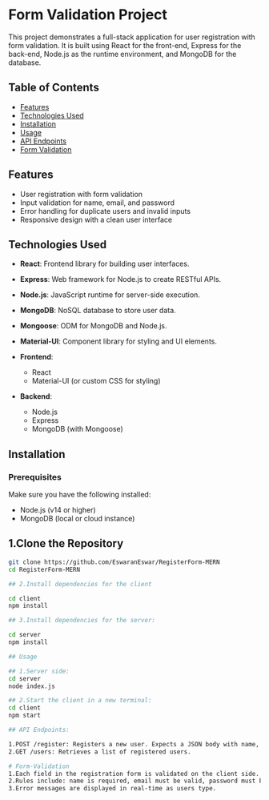 # Form Validation Project
This project demonstrates a full-stack application for user registration with form validation. It is built using React for the front-end, Express for the back-end, Node.js as the runtime environment, and MongoDB for the database.

## Table of Contents

- [Features](#features)
- [Technologies Used](#technologies-used)
- [Installation](#installation)
- [Usage](#usage)
- [API Endpoints](#api-endpoints)
- [Form Validation](#form-validation)

## Features

- User registration with form validation
- Input validation for name, email, and password
- Error handling for duplicate users and invalid inputs
- Responsive design with a clean user interface

## Technologies Used
- **React**: Frontend library for building user interfaces.
- **Express**: Web framework for Node.js to create RESTful APIs.
- **Node.js**: JavaScript runtime for server-side execution.
- **MongoDB**: NoSQL database to store user data.
- **Mongoose**: ODM for MongoDB and Node.js.
- **Material-UI**: Component library for styling and UI elements.

- **Frontend**: 
  - React
  - Material-UI (or custom CSS for styling)

- **Backend**: 
  - Node.js
  - Express
  - MongoDB (with Mongoose)

## Installation

### Prerequisites

Make sure you have the following installed:

- Node.js (v14 or higher)
- MongoDB (local or cloud instance)

## 1.Clone the Repository

```bash
git clone https://github.com/EswaranEswar/RegisterForm-MERN
cd RegisterForm-MERN

## 2.Install dependencies for the client

cd client
npm install

## 3.Install dependencies for the server:

cd server
npm install

## Usage

## 1.Server side:
cd server
node index.js

## 2.Start the client in a new terminal:
cd client
npm start

## API Endpoints:

1.POST /register: Registers a new user. Expects a JSON body with name, email, and password.
2.GET /users: Retrieves a list of registered users.

# Form-Validation
1.Each field in the registration form is validated on the client side.
2.Rules include: name is required, email must be valid, password must be at least 8 characters long.
3.Error messages are displayed in real-time as users type.
